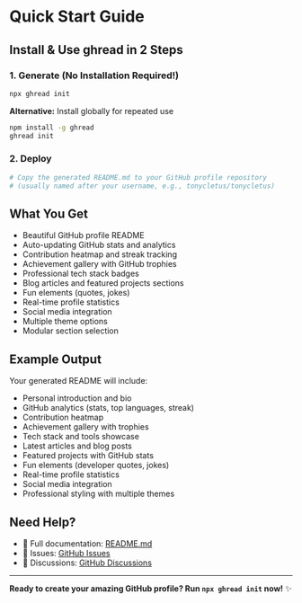 # Quick Start Guide

## Install & Use ghread in 2 Steps

### 1. Generate (No Installation Required!)
```bash
npx ghread init
```

**Alternative:** Install globally for repeated use
```bash
npm install -g ghread
ghread init
```

### 2. Deploy
```bash
# Copy the generated README.md to your GitHub profile repository
# (usually named after your username, e.g., tonycletus/tonycletus)
```

## What You Get

- Beautiful GitHub profile README
- Auto-updating GitHub stats and analytics
- Contribution heatmap and streak tracking
- Achievement gallery with GitHub trophies
- Professional tech stack badges
- Blog articles and featured projects sections
- Fun elements (quotes, jokes)
- Real-time profile statistics
- Social media integration
- Multiple theme options
- Modular section selection

## Example Output

Your generated README will include:
- Personal introduction and bio
- GitHub analytics (stats, top languages, streak)
- Contribution heatmap
- Achievement gallery with trophies
- Tech stack and tools showcase
- Latest articles and blog posts
- Featured projects with GitHub stats
- Fun elements (developer quotes, jokes)
- Real-time profile statistics
- Social media integration
- Professional styling with multiple themes

## Need Help?

- 📖 Full documentation: [README.md](./README.md)
- 🐛 Issues: [GitHub Issues](https://github.com/tonycletus/ghread/issues)
- 💬 Discussions: [GitHub Discussions](https://github.com/tonycletus/ghread/discussions)

---

**Ready to create your amazing GitHub profile? Run `npx ghread init` now!** ✨
